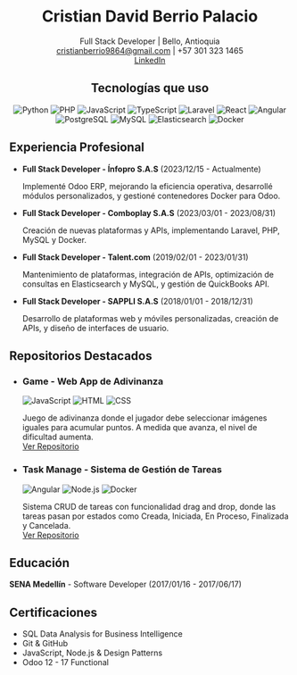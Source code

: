 <h1 align="center">Cristian David Berrio Palacio</h1>
<p align="center">
  Full Stack Developer | Bello, Antioquia <br>
  <a href="mailto:cristianberrio9864@gmail.com">cristianberrio9864@gmail.com</a> | +57 301 323 1465 <br>
  <a href="https://www.linkedin.com/in/cristianberrio/">LinkedIn</a>
</p>

<h2 align="center">Tecnologías que uso</h2>
<p align="center">
  <img src="https://img.shields.io/badge/Code-Python-blue?style=flat-square" alt="Python">
  <img src="https://img.shields.io/badge/Code-PHP-blue?style=flat-square" alt="PHP">
  <img src="https://img.shields.io/badge/Code-JavaScript-yellow?style=flat-square" alt="JavaScript">
  <img src="https://img.shields.io/badge/Code-TypeScript-blue?style=flat-square" alt="TypeScript">
  <img src="https://img.shields.io/badge/Framework-Laravel-red?style=flat-square" alt="Laravel">
  <img src="https://img.shields.io/badge/Framework-React-blue?style=flat-square" alt="React">
  <img src="https://img.shields.io/badge/Framework-Angular-red?style=flat-square" alt="Angular">
  <img src="https://img.shields.io/badge/Database-PostgreSQL-blue?style=flat-square" alt="PostgreSQL">
  <img src="https://img.shields.io/badge/Database-MySQL-blue?style=flat-square" alt="MySQL">
  <img src="https://img.shields.io/badge/Database-Elasticsearch-green?style=flat-square" alt="Elasticsearch">
  <img src="https://img.shields.io/badge/Tools-Docker-blue?style=flat-square" alt="Docker">
</p>

<h2>Experiencia Profesional</h2>
<ul>
  <li><strong>Full Stack Developer - Ínfopro S.A.S</strong> (2023/12/15 - Actualmente)</li>
  <p>Implementé Odoo ERP, mejorando la eficiencia operativa, desarrollé módulos personalizados, y gestioné contenedores Docker para Odoo.</p>

  <li><strong>Full Stack Developer - Comboplay S.A.S</strong> (2023/03/01 - 2023/08/31)</li>
  <p>Creación de nuevas plataformas y APIs, implementando Laravel, PHP, MySQL y Docker.</p>

  <li><strong>Full Stack Developer - Talent.com</strong> (2019/02/01 - 2023/01/31)</li>
  <p>Mantenimiento de plataformas, integración de APIs, optimización de consultas en Elasticsearch y MySQL, y gestión de QuickBooks API.</p>

  <li><strong>Full Stack Developer - SAPPLI S.A.S</strong> (2018/01/01 - 2018/12/31)</li>
  <p>Desarrollo de plataformas web y móviles personalizadas, creación de APIs, y diseño de interfaces de usuario.</p>
</ul>

<h2>Repositorios Destacados</h2>

<ul>
  <li>
    <h3>Game - Web App de Adivinanza</h3>
    <img src="https://img.shields.io/badge/Code-JavaScript-yellow?style=flat-square" alt="JavaScript">
    <img src="https://img.shields.io/badge/Frontend-HTML-orange?style=flat-square" alt="HTML">
    <img src="https://img.shields.io/badge/Frontend-CSS-green?style=flat-square" alt="CSS">
    <p>Juego de adivinanza donde el jugador debe seleccionar imágenes iguales para acumular puntos. A medida que avanza, el nivel de dificultad aumenta. <br>
    <a href="https://github.com/cdberrio5/Game">Ver Repositorio</a></p>
  </li>

  <li>
    <h3>Task Manage - Sistema de Gestión de Tareas</h3>
    <img src="https://img.shields.io/badge/Frontend-Angular-red?style=flat-square" alt="Angular">
    <img src="https://img.shields.io/badge/Backend-Node.js-green?style=flat-square" alt="Node.js">
    <img src="https://img.shields.io/badge/Tools-Docker-blue?style=flat-square" alt="Docker">
    <p>Sistema CRUD de tareas con funcionalidad drag and drop, donde las tareas pasan por estados como Creada, Iniciada, En Proceso, Finalizada y Cancelada. <br>
    <a href="https://github.com/cdberrio5/task-manage">Ver Repositorio</a></p>
  </li>
</ul>

<h2>Educación</h2>
<p><strong>SENA Medellín</strong> - Software Developer (2017/01/16 - 2017/06/17)</p>

<h2>Certificaciones</h2>
<ul>
  <li>SQL Data Analysis for Business Intelligence</li>
  <li>Git & GitHub</li>
  <li>JavaScript, Node.js & Design Patterns</li>
  <li>Odoo 12 - 17 Functional</li>
</ul>
